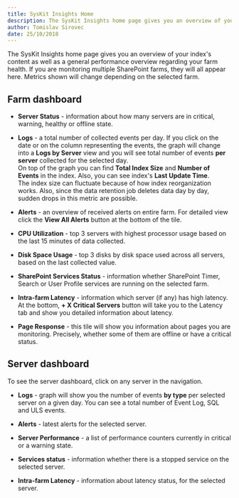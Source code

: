 ```yaml
---
title: SysKit Insights Home 
description: The SysKit Insights home page gives you an overview of your index's contents as well as a general performance overview regarding your farm health.
author: Tomislav Sirovec
date: 25/10/2018
---
```


The SysKit Insights home page gives you an overview of your index's content as well as a general performance overview regarding your farm health.
If you are monitoring multiple SharePoint farms, they will all appear here. Metrics shown will change depending on the selected farm.

## Farm dashboard

* __Server Status__ - information about how many servers are in critical, warning, healthy or offline state. 

* __Logs__ - a total number of collected events per day. If you click on the date or on the column representing the events, the graph will change into a __Logs by Server__ view and you will see total number of events __per server__ collected for the selected day.  
On top of the graph you can find __Total Index Size__ and __Number of Events__ in the index. Also, you can see index's __Last Update Time__.  
The index size can fluctuate because of how index reorganization works. Also, since the data retention job deletes data day by day, sudden drops in this metric are possible.  

* __Alerts__ - an overview of received alerts on entire farm. For detailed view click the __View All Alerts__ button at the bottom of the tile. 

* __CPU Utilization__ - top 3 servers with highest processor usage based on the last 15 minutes of data collected.

* __Disk Space Usage__ - top 3 disks by disk space used across all servers, based on the last collected value.

* __SharePoint Services Status__ - information whether SharePoint Timer, Search or User Profile services are running on the selected farm.

* __Intra-farm Latency__ - information which server (if any) has high latency. At the bottom, __+ X Critical Servers__ button will take you to the Latency tab and show you detailed information about latency.

* __Page Response__ - this tile will show you information about pages you are monitoring. Precisely, whether some of them are offline or have a critical status. 


## Server dashboard

To see the server dashboard, click on any server in the navigation.

* __Logs__ -  graph will show you the number of events __by type__ per selected server on a given day. You can see a total number of Event Log, SQL and ULS events.  

* __Alerts__ - latest alerts for the selected server. 

* __Server Performance__ - a list of performance counters currently in critical or a warning state. 

* __Services status__ - information whether there is a stopped service on the selected server.

* __Intra-farm Latency__ - information about latency status, for the selected server.



